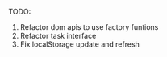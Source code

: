 TODO:

1. Refactor dom apis to use factory funtions
2. Refactor task interface
3. Fix localStorage update and refresh
